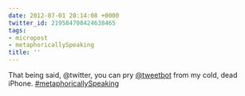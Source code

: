 ```yaml
---
date: 2012-07-01 20:14:08 +0000
twitter_id: 219584708424638465
tags:
- micropost
- metaphoricallySpeaking
title: ''
---
```


That being said, @twitter, you can pry [@tweetbot](https://twitter.com/tweetbot) from my cold, dead iPhone. [#metaphoricallySpeaking](https://twitter.com/hashtag/metaphoricallySpeaking)
